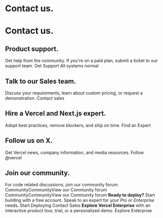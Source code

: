 # Contact us.
# Contact us.
## Product support.
Get help from the community. If you're on a paid plan, submit a ticket to our support team.
Get Support
All systems normal
## Talk to our Sales team.
Discuss your requirements, learn about custom pricing, or request a demonstration.
Contact sales
## Hire a Vercel and Next.js expert.
Adopt best practices, remove blockers, and ship on time.
Find an Expert
## Follow us on X.
Get Vercel news, company information, and media resources.
Follow @vercel
## Join our community.
For code related discussions, join our community forum.
CommunityCommunityView our Community forum
CommunityCommunityView our Community forum
**Ready to deploy?** Start building with a free account. Speak to an expert for your _Pro_ or _Enterprise_ needs.
Start Deploying
Contact Sales
**Explore Vercel Enterprise** with an interactive product tour, trial, or a personalized demo.
Explore Enterprise
